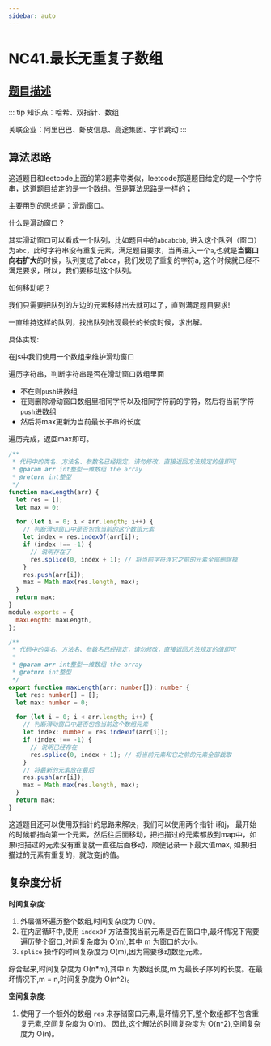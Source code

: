 ```yaml
---
sidebar: auto
---
```


# NC41.最长无重复子数组

## [题目描述](https://www.nowcoder.com/practice/b56799ebfd684fb394bd315e89324fb4?tpId=188&rp=1&ru=%2Fta%2Fjob-code-high-week&qru=%2Fta%2Fjob-code-high-week&difficulty=&judgeStatus=&tags=&title=%E6%97%A0%E9%87%8D%E5%A4%8D&sourceUrl=&gioEnter=menu)

::: tip
知识点：哈希、双指针、数组

关联企业：阿里巴巴、虾皮信息、高途集团、字节跳动
:::

## 算法思路

这道题目和leetcode上面的第3题非常类似，leetcode那道题目给定的是一个字符串，这道题目给定的是一个数组。但是算法思路是一样的；

主要用到的思想是：滑动窗口。

什么是滑动窗口？

其实滑动窗口可以看成一个队列，比如题目中的`abcabcbb`, 进入这个队列（窗口）为`abc`，此时字符串没有重复元素，满足题目要求，当再进入一个`a`,也就是**当窗口向右扩大**的时候，队列变成了abca，我们发现了重复的字符a, 这个时候就已经不满足要求，所以，我们要移动这个队列。

如何移动呢？

我们只需要把队列的左边的元素移除出去就可以了，直到满足题目要求!

一直维持这样的队列，找出队列出现最长的长度时候，求出解。

具体实现:

在js中我们使用一个数组来维护滑动窗口

遍历字符串，判断字符串是否在滑动窗口数组里面

- 不在则`push`进数组
- 在则删除滑动窗口数组里相同字符以及相同字符前的字符，然后将当前字符`push`进数组
- 然后将max更新为当前最长子串的长度

遍历完成，返回max即可。

```js
/**
 * 代码中的类名、方法名、参数名已经指定，请勿修改，直接返回方法规定的值即可
 * @param arr int整型一维数组 the array
 * @return int整型
 */
function maxLength(arr) {
  let res = [];
  let max = 0;

  for (let i = 0; i < arr.length; i++) {
    // 判断滑动窗口中是否包含当前的这个数组元素
    let index = res.indexOf(arr[i]);
    if (index !== -1) {
      // 说明存在了
      res.splice(0, index + 1); // 将当前字符连它之前的元素全部删除掉
    }
    res.push(arr[i]);
    max = Math.max(res.length, max);
  }
  return max;
}
module.exports = {
  maxLength: maxLength,
};
```

```ts
/**
 * 代码中的类名、方法名、参数名已经指定，请勿修改，直接返回方法规定的值即可
 *
 * @param arr int整型一维数组 the array
 * @return int整型
 */
export function maxLength(arr: number[]): number {
  let res: number[] = [];
  let max: number = 0;

  for (let i = 0; i < arr.length; i++) {
    // 判断滑动窗口中是否包含当前这个数组元素
    let index: number = res.indexOf(arr[i]);
    if (index !== -1) {
      // 说明已经存在
      res.splice(0, index + 1); // 将当前元素和它之前的元素全部截取
    }
    // 将最新的元素放在最后
    res.push(arr[i]);
    max = Math.max(res.length, max);
  }
  return max;
}
```

这道题目还可以使用双指针的思路来解决，我们可以使用两个指针 i和j， 最开始的时候都指向第一个元素，然后往后面移动，把扫描过的元素都放到map中，如果i扫描过的元素没有重复就一直往后面移动，顺便记录一下最大值max, 如果i扫描过的元素有重复的，就改变j的值。

## 复杂度分析
**时间复杂度**:

1. 外层循环遍历整个数组,时间复杂度为 O(n)。
2. 在内层循环中,使用 `indexOf` 方法查找当前元素是否在窗口中,最坏情况下需要遍历整个窗口,时间复杂度为 O(m),其中 m 为窗口的大小。
3. `splice` 操作的时间复杂度为 O(m),因为需要移动数组元素。

综合起来,时间复杂度为 O(n*m),其中 n 为数组长度,m 为最长子序列的长度。在最坏情况下,m = n,时间复杂度为 O(n^2)。

**空间复杂度**:
1. 使用了一个额外的数组 `res` 来存储窗口元素,最坏情况下,整个数组都不包含重复元素,空间复杂度为 O(n)。
因此,这个解法的时间复杂度为 O(n^2),空间复杂度为 O(n)。
